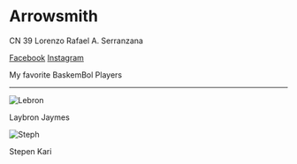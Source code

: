 # Arrowsmith
CN 39 Lorenzo Rafael A. Serranzana

[Facebook](https//facebook.com)
[Instagram](https//instagram.com)


My favorite BaskemBol Players

---
![Lebron](https://w7.pngwing.com/pngs/259/730/png-transparent-lebron-james-lebron-james-funny-face-cleveland-cavaliers-youtube-lebron-james-game-face-head.png)

Laybron Jaymes

![Steph](https://i.pinimg.com/736x/ae/4c/e5/ae4ce56c62b6be37ee22593243f1c1e5.jpg)

Stepen Kari
